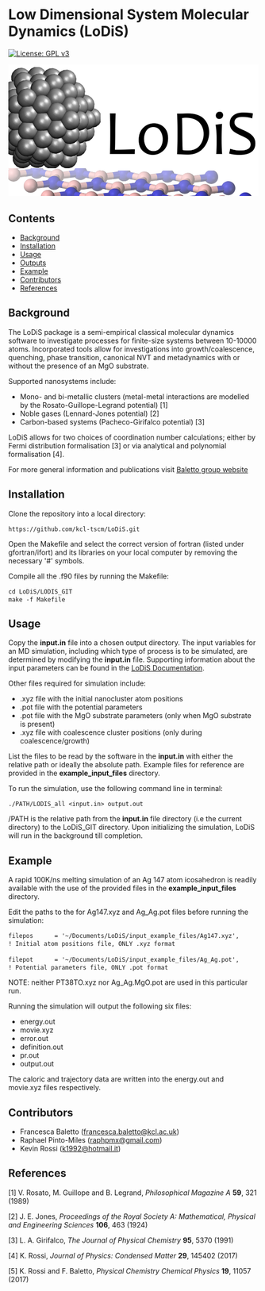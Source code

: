 # Low Dimensional System Molecular Dynamics (LoDiS)

[![License: GPL v3](https://img.shields.io/badge/License-GPLv3-blue.svg)](https://www.gnu.org/licenses/gpl-3.0)

![Lodis Logo](/images/lodislogo.png)

## Contents
* [Background](#background)
* [Installation](#installation)
* [Usage](#usage)
* [Outputs](#outputs)
* [Example](#example)
* [Contributors](#contributors)
* [References](#references)


## Background
The LoDiS package is a semi-empirical classical molecular dynamics software to investigate processes for finite-size systems
between 10-10000 atoms. Incorporated tools allow for investigations into growth/coalescence, quenching, phase transition, 
canonical NVT and metadynamics with or without the presence of an MgO substrate. 

Supported nanosystems include:
* Mono- and bi-metallic clusters (metal-metal interactions are modelled by the Rosato-Guillope-Legrand potential) [1]
* Noble gases (Lennard-Jones potential) [2]
* Carbon-based systems (Pacheco-Girifalco potential) [3]

LoDiS allows for two choices of coordination number calculations; either by Fermi distribution formalisation [3] or 
via analytical and polynomial formalisation [4].

For more general information and publications visit [Baletto group website](https://balettogroup.weebly.com/lodis.html)

## Installation
Clone the repository into a local directory:
```
https://github.com/kcl-tscm/LoDiS.git
```

Open the Makefile and select the correct version of fortran (listed under gfortran/ifort) and its libraries on your local computer by removing the necessary '#' symbols.

Compile all the .f90 files by running the Makefile:
```
cd LoDiS/LODIS_GIT
make -f Makefile
```

## Usage
Copy the **input.in** file into a chosen output directory.
The input variables for an MD simulation, including which type of process is to be simulated, are determined by modifying the **input.in** file.
Supporting information about the input parameters can be found in the [LoDiS Documentation](https://github.com/kcl-tscm/LoDiS/wiki/LoDiS-Documentation).

Other files required for simulation include:  
* .xyz file with the initial nanocluster atom positions 
* .pot file with the potential parameters
* .pot file with the MgO substrate parameters (only when MgO substrate is present)
* .xyz file with coalescence cluster positions (only during coalescence/growth)

List the files to be read by the software in the **input.in** with either the relative path or ideally the absolute path.
Example files for reference are provided in the **example_input_files** directory.

To run the simulation, use the following command line in terminal:
```
./PATH/LODIS_all <input.in> output.out
```
/PATH is the relative path from the **input.in** file directory (i.e the current directory) to the LoDiS_GIT directory.
Upon initializing the simulation, LoDiS will run in the background till completion.

## Example
A rapid 100K/ns melting simulation of an Ag 147 atom icosahedron is readily available with the use of the provided files in the **example_input_files** directory.

Edit the paths to the for Ag147.xyz and Ag_Ag.pot files before running the simulation:
```
filepos      = '~/Documents/LoDiS/input_example_files/Ag147.xyz',             ! Initial atom positions file, ONLY .xyz format
  
filepot      = '~/Documents/LoDiS/input_example_files/Ag_Ag.pot',             ! Potential parameters file, ONLY .pot format
```

NOTE: neither PT38TO.xyz nor Ag_Ag.MgO.pot are used in this particular run.

Running the simulation will output the following six files:
* energy.out
* movie.xyz
* error.out
* definition.out
* pr.out
* output.out

The caloric and trajectory data are written into the energy.out and movie.xyz files respectively.

## Contributors
* Francesca Baletto (francesca.baletto@kcl.ac.uk)
* Raphael Pinto-Miles (raphpmx@gmail.com)
* Kevin Rossi (k1992@hotmail.it)

## References
[1] V. Rosato, M. Guillope and B. Legrand, *Philosophical Magazine A* **59**, 321 (1989)

[2] J. E. Jones, *Proceedings of the Royal Society A: Mathematical, Physical and Engineering Sciences* **106**, 463 (1924)

[3] L. A. Girifalco, *The Journal of Physical Chemistry* **95**, 5370 (1991)

[4] K. Rossi, *Journal of Physics: Condensed Matter* **29**, 145402 (2017)

[5] K. Rossi and F. Baletto, *Physical Chemistry Chemical Physics* **19**, 11057 (2017)
